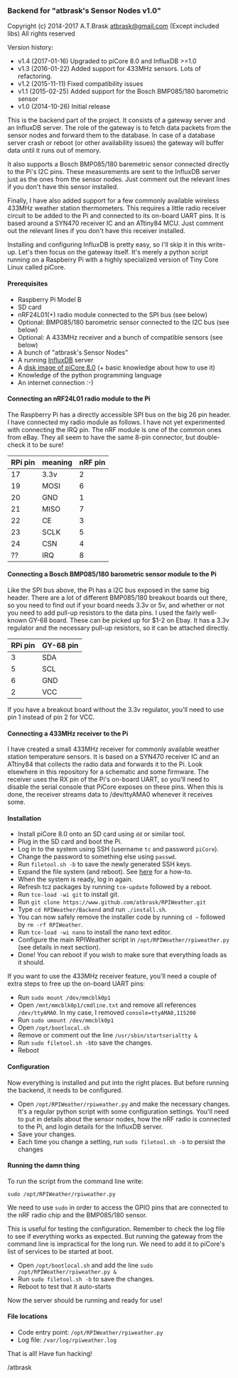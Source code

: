 ### Backend for "atbrask's Sensor Nodes v1.0"
Copyright (c) 2014-2017 A.T.Brask <atbrask@gmail.com> (Except included libs)
All rights reserved

Version history:
* v1.4 (2017-01-16) Upgraded to piCore 8.0 and InfluxDB >=1.0
* v1.3 (2016-01-22) Added support for 433MHz sensors. Lots of refactoring.
* v1.2 (2015-11-11) Fixed compatibility issues
* v1.1 (2015-02-25) Added support for the Bosch BMP085/180 barometric sensor
* v1.0 (2014-10-26) Initial release

This is the backend part of the project. It consists of a gateway server and
an InfluxDB server. The role of the gateway is to fetch data packets from the
sensor nodes and forward them to the database. In case of a database server
crash or reboot (or other availability issues) the gateway will buffer data
until it runs out of memory.

It also supports a Bosch BMP085/180 baremetric sensor connected directly to
the Pi's I2C pins. These measurements are sent to the InfluxDB server just as
the ones from the sensor nodes. Just comment out the relevant lines if you
don't have this sensor installed.

Finally, I have also added support for a few commonly available wireless
433MHz weather station thermometers. This requires a little radio receiver
circuit to be added to the Pi and connected to its on-board UART pins. It
is based around a SYN470 receiver IC and an ATtiny84 MCU. Just comment out
the relevant lines if you don't have this receiver installed.

Installing and configuring InfluxDB is pretty easy, so I'll skip it in this
write-up. Let's then focus on the gateway itself. It's merely a python script
running on a Raspberry Pi with a highly specialized version of Tiny Core Linux
called piCore.

#### Prerequisites
* Raspberry Pi Model B
* SD card
* nRF24L01(+) radio module connected to the SPI bus (see below)
* Optional: BMP085/180 barometric sensor connected to the I2C bus (see below)
* Optional: A 433MHz receiver and a bunch of compatible sensors (see below)
* A bunch of "atbrask's Sensor Nodes"
* A running [InfluxDB](http://influxdb.com) server
* A [disk image of piCore 8.0](http://tinycorelinux.net/8.x/armv6/releases/RPi/piCore-8.0.zip) (+ basic knowledge about how to use it)
* Knowledge of the python programming language
* An internet connection :-)

#### Connecting an nRF24L01 radio module to the Pi
The Raspberry Pi has a directly accessible SPI bus on the big 26 pin header. I
have connected my radio module as follows. I have not yet experimented with
connecting the IRQ pin. The nRF module is one of the common ones from eBay.
They all seem to have the same 8-pin connector, but double-check it to be sure!

RPi pin | meaning | nRF pin
--------|---------|--------
17      | 3.3v    | 2
19      | MOSI    | 6
20      | GND     | 1
21      | MISO    | 7
22      | CE      | 3
23      | SCLK    | 5
24      | CSN     | 4
??      | IRQ     | 8

#### Connecting a Bosch BMP085/180 barometric sensor module to the Pi
Like the SPI bus above, the Pi has a I2C bus exposed in the same big header.
There are a lot of different BMP085/180 breakout boards out there, so you need
to find out if your board needs 3.3v or 5v, and whether or not you need to add
pull-up resistors to the data pins. I used the fairly well-known GY-68 board.
These can be picked up for $1-2 on Ebay. It has a 3.3v regulator and the
necessary pull-up resistors, so it can be attached directly.

RPi pin | GY-68 pin
--------|----------
3       | SDA
5       | SCL
6       | GND
2       | VCC

If you have a breakout board without the 3.3v regulator, you'll need to use
pin 1 instead of pin 2 for VCC.

#### Connecting a 433MHz receiver to the Pi
I have created a small 433MHz receiver for commonly available weather station
temperature sensors. It is based on a SYN470 receiver IC and an ATtiny84 that 
collects the radio data and forwards it to the Pi. Look elsewhere in this
repository for a schematic and some firmware. The receiver uses the RX pin of
the Pi's on-board UART, so you'll need to disable the serial console that
PiCore exposes on these pins. When this is done, the receiver streams data
to /dev/ttyAMA0 whenever it receives some.

#### Installation
* Install piCore 8.0 onto an SD card using `dd` or similar tool.
* Plug in the SD card and boot the Pi.
* Log in to the system using SSH (username `tc` and password `piCore`).
* Change the password to something else using `passwd`.
* Run `filetool.sh -b` to save the newly generated SSH keys.
* Expand the file system (and reboot). See [here](http://www.maketecheasier.com/review-of-picore/) for a how-to.
* When the system is ready, log in again.
* Refresh tcz packages by running `tce-update` followed by a reboot.
* Run `tce-load -wi git` to install git.
* Run `git clone https://www.github.com/atbrask/RPIWeather.git`
* Type `cd RPIWeather/Backend` and run `./install.sh`.
* You can now safely remove the installer code by running `cd ~` followed by `rm -rf RPIWeather`.
* Run `tce-load -wi nano` to install the nano text editor.
* Configure the main RPIWeather script in `/opt/RPIWeather/rpiweather.py` (see details in next section).
* Done! You can reboot if you wish to make sure that everything loads as it should.

If you want to use the 433MHz receiver feature, you'll need a couple of extra steps to free up the on-board UART pins:

* Run `sudo mount /dev/mmcblk0p1`
* Open `/mnt/mmcblk0p1/cmdline.txt` and remove all references `/dev/ttyAMA0`. In my case, I removed `console=ttyAMA0,115200`
* Run `sudo umount /dev/mmcblk0p1`
* Open `/opt/bootlocal.sh`
* Remove or comment out the line `/usr/sbin/startserialtty &`
* Run `sudo filetool.sh -b`to save the changes.
* Reboot

#### Configuration
Now everything is installed and put into the right places. But before running 
the backend, it needs to be configured. 

* Open `/opt/RPIWeather/rpiweather.py` and make the necessary changes. It's a regular python script with some configuration settings. You'll need to put in details about the sensor nodes, how the nRF radio is connected to the Pi, and login details for the InfluxDB server.
* Save your changes.
* Each time you change a setting, run `sudo filetool.sh -b` to persist the changes

#### Running the damn thing
To run the script from the command line write:

    sudo /opt/RPIWeather/rpiweather.py


We need to use `sudo` in order to access the GPIO pins that are connected to
the nRF radio chip and the BMP085/180 sensor.

This is useful for testing the configuration. Remember to check the log file to
see if everything works as expected. But running the gateway from the command
line is impractical for the long run. We need to add it to piCore's list of 
services to be started at boot.

* Open `/opt/bootlocal.sh` and add the line `sudo /opt/RPIWeather/rpiweather.py &`
* Run `sudo filetool.sh -b` to save the changes.
* Reboot to test that it auto-starts

Now the server should be running and ready for use!

#### File locations
* Code entry point: `/opt/RPIWeather/rpiweather.py`
* Log file: `/var/log/rpiweather.log`

That is all! Have fun hacking!

/atbrask
